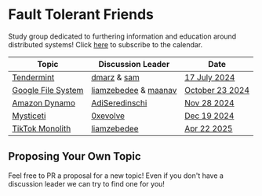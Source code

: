 # Fault Tolerant Friends

Study group dedicated to furthering information and education around distributed systems! Click [here](https://tinyurl.com/faulttolerantfrenscal) to subscribe to the calendar.

| Topic | Discussion Leader|  Date |
|-------|-----------------|-----------|
| [Tendermint](./Sessions/tendermint.md) | [dmarz](https://x.com/DistributedMarz) & [sam](https://x.com/samlafer) |  [17 July 2024](https://calendar.google.com/calendar/u/0/r/eventedit/bGMzbTZoNDk2ZDFwaDhvMzg3ZWQ5ZnBiazAgNmYxY2U0NDIzNTg4N2I3YmYxNTkwNmE5Mzc1MGE3MDY4NDgyOTEyMjVhMTE0ZDcyOTNhMTdlZDg1YjhjYmU3ZEBn)  |
| [Google File System](./Sessions/gfs.md) | [liamzebedee](https://x.com/liamzebedee) & [maanav](https://x.com/MaanavKhaitan) |  [October 23 2024]()  |
| [Amazon Dynamo](./Sessions/dynamo.md) | [AdiSeredinschi](https://x.com/AdiSeredinschi) |  [Nov 28 2024]()  |
| [Mysticeti](./Sessions/mysticeti.md) | [0xevolve](https://x.com/0xevolve) |  [Dec 19 2024]()  |
| [TikTok Monolith](./Sessions/tiktok-monolith.md) | [liamzebedee](https://x.com/liamzebedee) |  [Apr 22 2025]()  |

## Proposing Your Own Topic

Feel free to PR a proposal for a new topic! Even if you don't have a discussion leader we can try to find one for you!
